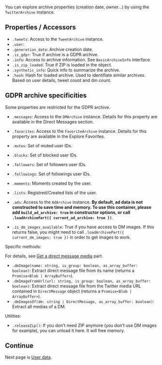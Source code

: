 You can explore archive properties (creation date, owner...) by using the `TwitterArchive` instance.

## Properties / Accessors

- `.tweets`: Access to the `TweetArchive` instance.
- `.user`: 
- `.generation_date`: Archive creation date.
- `.is_gdpr`: True if archive is a GDPR archive.
- `.info`: Access to archive information. See `BasicArchiveInfo` interface.
- `.is_zip_loaded`: True if ZIP is loaded in the object.
- `.synthetic_info`: Quick info to summarize the archive.
- `.hash`: Hash for loaded archive. Used to identifiate similar archives. Based on user details, tweet count and dm count.

## GDPR archive specificities

Some properties are restricted for the GDPR archive.

- `.messages`: Access to the `DMArchive` instance. Details for this property are available in the Direct Messages section.
- `.favorites`: Access to the `FavoriteArchive` instance. Details for this property are available in the Explore Favorites.
- `.mutes`: Set of muted user IDs.
- `.blocks`: Set of blocked user IDs.
- `.followers`: Set of followers user IDs.
- `.followings`: Set of followings user IDs.
- `.moments`: Moments created by the user.
- `.lists`: Registred/Created lists of the user.

- `.ads`: Access to the `AdArchive` instance. **By default, ad data is not constructed to save time and memory. To use this container, please add `build_ad_archive: true` in constructor options, or call `.loadArchivePart({ current_ad_archive: true })`**.

- `.is_dm_images_available`: True if you have access to DM images. If this returns false, you might need to call `.loadArchivePart({ current_dm_images: true })` in order to get images to work.


Specific methods:

For details, see [Get a direct message media](./Get-a-direct-message-media) part.

- `.dmImage(name: string, is_group: boolean, as_array_buffer: boolean)`: Extract direct message file from its name (returns a `Promise<Blob | ArrayBuffer>`).
- `.dmImageFromUrl(url: string, is_group: boolean, as_array_buffer: boolean)`: Extract direct message file from the Twitter media URL contained in `DirectMessage` object (returns a `Promise<Blob | ArrayBuffer>`).
- `.dmImagesOf(dm: string | DirectMessage, as_array_buffer: boolean)`: Extract all medias of a DM.

Utilities:

- `.releaseZip()`: If you don't need ZIP anymore (you don't use DM images for example), you can unload it here. It will free memory.


## Continue

Next page is [User data](https://github.com/alkihis/twitter-archive-reader/wiki/User-data).

